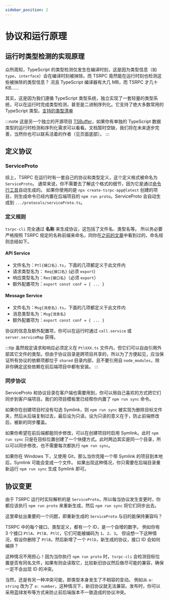 ```yaml
---
sidebar_position: 2
---
```


# 协议和运行原理

## 运行时类型检测的实现原理

众所周知，TypeScript 的类型检测仅发生在编译时刻，这是因为类型信息（如 `type`、`interface`）会在编译时刻被抹除。而 TSRPC 竟然能在运行时刻也检测这些被抹除的类型信息？
况且 TypeScript 编译器有大几 MB，而 TSRPC 才几十 KB……

其实，这是因为我们遵循 TypeScript 类型系统，独立实现了一套轻量的类型系统，可以在运行时完成类型检测，甚至是二进制序列化。它支持了绝大多数常用的 TypeScript 类型。[支持的类型清单](../tsrpc-inside/supported-types)

:::note
这是另一个独立的开源项目 [TSBuffer](https://github.com/k8w/tsbuffer)，如果你有单独的 TypeScript 数据类型的运行时检测和序列化需求可以看看。文档暂时空缺，我们将在未来逐步完善，当然你也可以联系活着的作者（见页面底部）。
:::

## 定义协议

### ServiceProto
综上，TSRPC 在运行时有一套自己的协议和类型定义，这个定义格式被命名为 `ServiceProto`。
通常来说，你不需要去了解这个格式的细节，因为它是通过[命令行工具](../full-stack/tsrpc-cli)自动生成的。
如果你使用的是 `npx create-tsrpc-app@latest` 创建的项目，则生成命令已经内置在后端项目的 `npm run proto`。ServiceProto 会自动生成到 `.../protocols/serviceProto.ts`。

### 定义规则

`tsrpc-cli` 完全通过 **名称** 来生成协议，这包括了文件名、类型名等。
所以务必要严格按照 TSRPC 规定的名称前缀来命名，同你在[之前的文章](../get-started/the-first-api#编写协议文件)中看到过的，命名规则总结如下。

#### API Service
- 文件名为：`Ptl{接口名}.ts`，下面的几项都定义于此文件内
- 请求类型名为： `Req{接口名}` (必须 `export`)
- 响应类型名为：`Res{接口名}`（必须 `export`）
- 额外配置项为：`export const conf = { ... }`

#### Message Service
- 文件名为：`Msg{消息名}.ts`，下面的几项都定义于此文件内
- 消息类型名为：`Msg{消息名}`
- 额外配置项为：`export const conf = { ... }`

协议的信息及额外配置项，你可以在运行时通过 `call.service` 或 `server.serviceMap` 获得。

:::tip
虽然规定请求和响应必须定义在 `PtlXXX.ts` 文件内，但它们可以自由引用外部其它文件的类型。但由于协议目录是跨项目共享的，所以为了方便起见，应当保证所有协议的依赖项都位于 `shared` 目录内部，且不要引用自 `node_modules`，除非你确定这些依赖在前后端项目中都有安装。
:::

### 同步协议
ServiceProto 和协议目录在客户端也需要用到，你可以用自己喜欢的方式把它们同步到客户端项目。我们的项目模板里已经帮你内置了 `npm run sync` 命令。

如果你在创建项目时没有勾选 Symlink，则 `npm run sync` 被实现为删除目标文件夹，然后从后端复制过去，最后设为只读。设为只读的意义在于，防止前端修改后，被新的同步覆盖。

如果你希望在前后端都能同步修改，可以在创建项目时启用 Symlink。此时 `npm run sync` 只是在目标位置创建了一个快捷方式。此时两边其实是同一个目录，所以可以同步修改，也不需要每次都执行 `npm run sync`。

如果你在 Windows 下，又使用 Git，那么当你克隆一个带 Symlink 的项目到本地后，Symlink 可能会变成一个文件。
如果出现这种情况，你只需要在后端目录重新运行 `npm run sync` 生成 Symlink 即可。

## 协议变更

由于 TSRPC 运行时实际解析的是 `ServiceProto`，所以每当协议发生变更时，你都应该执行 `npm run proto` 来重新生成，然后 `npm run sync` 将它们同步出去。

这里牵扯出重要的一个问题，即重新生成的 `ServiceProto` 与旧的能保持兼容吗？

TSRPC 中的每个接口、类型定义，都有一个 ID，是一个自增的数字。
例如你有 3 个接口 `PtlA`、`PtlB`、`PtlC`，它们可能被编码为 `1`、`2`、`3`。
但设想一下这种情况，假设你删除了 `PtlB`，然后新增了一个 `PtlD`，新生成的协议，接口 ID 会如何编排？

这种情况不用担心！因为当你执行 `npm run proto` 时，`tsrpc-cli` 会检测目标位置是否有同名文件，如果有则会读取它，比较新旧协议然后做尽可能的兼容，确保一定不会出现 ID 的冲突。

当然，还是有另一种冲突可能，即类型本身发生了不相容的变动。
例如从 `a: string` 改为了 `a: number`，这种情况下，新旧协议就无法兼容。发布时，你可以采用蓝绿发布等方式来防止前后端版本不一致造成的协议冲突。